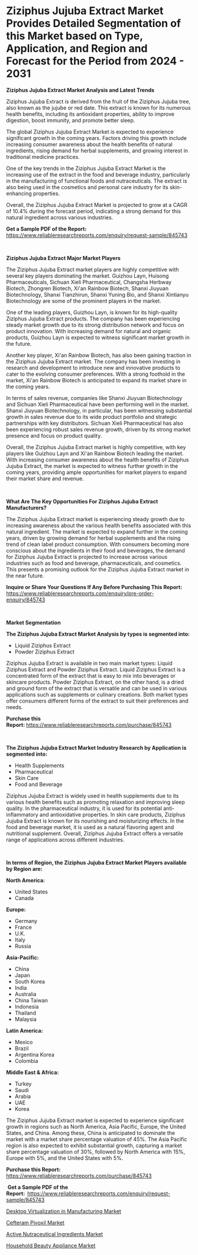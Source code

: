 <p><h1>Ziziphus Jujuba Extract Market Provides Detailed Segmentation of this Market based on Type, Application, and Region and Forecast for the Period from 2024 - 2031</h1></p><p><strong>Ziziphus Jujuba Extract Market Analysis and Latest Trends</strong></p>
<p><p>Ziziphus Jujuba Extract is derived from the fruit of the Ziziphus Jujuba tree, also known as the jujube or red date. This extract is known for its numerous health benefits, including its antioxidant properties, ability to improve digestion, boost immunity, and promote better sleep.</p><p>The global Ziziphus Jujuba Extract Market is expected to experience significant growth in the coming years. Factors driving this growth include increasing consumer awareness about the health benefits of natural ingredients, rising demand for herbal supplements, and growing interest in traditional medicine practices.</p><p>One of the key trends in the Ziziphus Jujuba Extract Market is the increasing use of the extract in the food and beverage industry, particularly in the manufacturing of functional foods and nutraceuticals. The extract is also being used in the cosmetics and personal care industry for its skin-enhancing properties.</p><p>Overall, the Ziziphus Jujuba Extract Market is projected to grow at a CAGR of 10.4% during the forecast period, indicating a strong demand for this natural ingredient across various industries.</p></p>
<p><strong>Get a Sample PDF of the Report:&nbsp;</strong> <a href="https://www.reliableresearchreports.com/enquiry/request-sample/845743">https://www.reliableresearchreports.com/enquiry/request-sample/845743</a></p>
<p>&nbsp;</p>
<p><strong>Ziziphus Jujuba Extract Major Market Players</strong></p>
<p><p>The Ziziphus Jujuba Extract market players are highly competitive with several key players dominating the market. Guizhou Layn, Huisong Pharmaceuticals, Sichuan Xieli Pharmaceutical, Changsha Herbway Biotech, Zhongren Biotech, Xi'an Rainbow Biotech, Shanxi Jiuyuan Biotechnology, Shanxi Tianzhirun, Shanxi Yuning Bio, and Shanxi Xintianyu Biotechnology are some of the prominent players in the market.</p><p>One of the leading players, Guizhou Layn, is known for its high-quality Ziziphus Jujuba Extract products. The company has been experiencing steady market growth due to its strong distribution network and focus on product innovation. With increasing demand for natural and organic products, Guizhou Layn is expected to witness significant market growth in the future.</p><p>Another key player, Xi'an Rainbow Biotech, has also been gaining traction in the Ziziphus Jujuba Extract market. The company has been investing in research and development to introduce new and innovative products to cater to the evolving consumer preferences. With a strong foothold in the market, Xi'an Rainbow Biotech is anticipated to expand its market share in the coming years.</p><p>In terms of sales revenue, companies like Shanxi Jiuyuan Biotechnology and Sichuan Xieli Pharmaceutical have been performing well in the market. Shanxi Jiuyuan Biotechnology, in particular, has been witnessing substantial growth in sales revenue due to its wide product portfolio and strategic partnerships with key distributors. Sichuan Xieli Pharmaceutical has also been experiencing robust sales revenue growth, driven by its strong market presence and focus on product quality.</p><p>Overall, the Ziziphus Jujuba Extract market is highly competitive, with key players like Guizhou Layn and Xi'an Rainbow Biotech leading the market. With increasing consumer awareness about the health benefits of Ziziphus Jujuba Extract, the market is expected to witness further growth in the coming years, providing ample opportunities for market players to expand their market share and revenue.</p></p>
<p>&nbsp;</p>
<p><strong>What Are The Key Opportunities For Ziziphus Jujuba Extract Manufacturers?</strong></p>
<p><p>The Ziziphus Jujuba Extract market is experiencing steady growth due to increasing awareness about the various health benefits associated with this natural ingredient. The market is expected to expand further in the coming years, driven by growing demand for herbal supplements and the rising trend of clean label product consumption. With consumers becoming more conscious about the ingredients in their food and beverages, the demand for Ziziphus Jujuba Extract is projected to increase across various industries such as food and beverage, pharmaceuticals, and cosmetics. This presents a promising outlook for the Ziziphus Jujuba Extract market in the near future.</p></p>
<p><strong>Inquire or Share Your Questions If Any Before Purchasing This Report:</strong> <a href="https://www.reliableresearchreports.com/enquiry/pre-order-enquiry/845743">https://www.reliableresearchreports.com/enquiry/pre-order-enquiry/845743</a></p>
<p>&nbsp;</p>
<p><strong>Market Segmentation</strong></p>
<p><strong>The Ziziphus Jujuba Extract Market Analysis by types is segmented into:</strong></p>
<p><ul><li>Liquid Ziziphus Extract</li><li>Powder Ziziphus Extract</li></ul></p>
<p><p>Ziziphus Jujuba Extract is available in two main market types: Liquid Ziziphus Extract and Powder Ziziphus Extract. Liquid Ziziphus Extract is a concentrated form of the extract that is easy to mix into beverages or skincare products. Powder Ziziphus Extract, on the other hand, is a dried and ground form of the extract that is versatile and can be used in various applications such as supplements or culinary creations. Both market types offer consumers different forms of the extract to suit their preferences and needs.</p></p>
<p><strong>Purchase this Report:&nbsp;</strong><a href="https://www.reliableresearchreports.com/purchase/845743">https://www.reliableresearchreports.com/purchase/845743</a></p>
<p>&nbsp;</p>
<p><strong>The Ziziphus Jujuba Extract Market Industry Research by Application is segmented into:</strong></p>
<p><ul><li>Health Supplements</li><li>Pharmaceutical</li><li>Skin Care</li><li>Food and Beverage</li></ul></p>
<p><p>Ziziphus Jujuba Extract is widely used in health supplements due to its various health benefits such as promoting relaxation and improving sleep quality. In the pharmaceutical industry, it is used for its potential anti-inflammatory and antioxidative properties. In skin care products, Ziziphus Jujuba Extract is known for its nourishing and moisturizing effects. In the food and beverage market, it is used as a natural flavoring agent and nutritional supplement. Overall, Ziziphus Jujuba Extract offers a versatile range of applications across different industries.</p></p>
<p>&nbsp;</p>
<p><strong>In terms of Region, the Ziziphus Jujuba Extract Market Players available by Region are:</strong></p>
<p>
    <p> <strong> North America: </strong>
        <ul>
            <li>United States</li>
            <li>Canada</li>
        </ul>
        </p> 
    <p> <strong> Europe: </strong>
        <ul>
            <li>Germany</li>
            <li>France</li>
            <li>U.K.</li>
            <li>Italy</li>
            <li>Russia</li>
        </ul>
        </p> 
    <p> <strong> Asia-Pacific: </strong>
        <ul>
            <li>China</li>
            <li>Japan</li>
            <li>South Korea</li>
            <li>India</li>
            <li>Australia</li>
            <li>China Taiwan</li>
            <li>Indonesia</li>
            <li>Thailand</li>
            <li>Malaysia</li>
        </ul>
        </p> 
    <p> <strong> Latin America: </strong>
        <ul>
            <li>Mexico</li>
            <li>Brazil</li>
            <li>Argentina Korea</li>
            <li>Colombia</li>
        </ul>
        </p> 
    <p> <strong> Middle East & Africa: </strong>
        <ul>
            <li>Turkey</li>
            <li>Saudi</li>
            <li>Arabia</li>
            <li>UAE</li>
            <li>Korea</li>
        </ul>
    </p>
    </p>
<p><p>The Ziziphus Jujuba Extract market is expected to experience significant growth in regions such as North America, Asia Pacific, Europe, the United States, and China. Among these, China is anticipated to dominate the market with a market share percentage valuation of 45%. The Asia Pacific region is also expected to exhibit substantial growth, capturing a market share percentage valuation of 30%, followed by North America with 15%, Europe with 5%, and the United States with 5%.</p></p>
<p><strong>Purchase this Report: </strong><a href="https://www.reliableresearchreports.com/purchase/845743">https://www.reliableresearchreports.com/purchase/845743</a></p>
<p>&nbsp;<strong>Get a Sample PDF of the Report:&nbsp;&nbsp;</strong><a href="https://www.reliableresearchreports.com/enquiry/request-sample/845743">https://www.reliableresearchreports.com/enquiry/request-sample/845743</a></p>
<p><strong></strong></p>
<p><p><a href="https://issuu.com/reportprime-2/docs/desktop-virtualization-in-manufacturing-market-siz">Desktop Virtualization in Manufacturing Market</a></p><p><a href="https://github.com/juniordelafrance/Market-Research-Report-List-2/blob/main/cefteram-pivoxil-market.md">Cefteram Pivoxil Market</a></p><p><a href="https://github.com/jaidynmorantestelletmjzya/Market-Research-Report-List-1/blob/main/active-nutraceutical-ingredients-market.md">Active Nutraceutical Ingredients Market</a></p><p><a href="https://issuu.com/reportprime-2/docs/household-beauty-appliance-market-size-2030.pptx">Household Beauty Appliance Market</a></p></p>